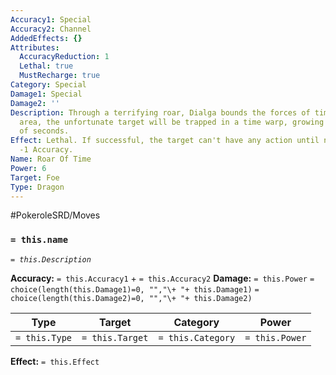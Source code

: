```yaml
---
Accuracy1: Special
Accuracy2: Channel
AddedEffects: {}
Attributes:
  AccuracyReduction: 1
  Lethal: true
  MustRecharge: true
Category: Special
Damage1: Special
Damage2: ''
Description: Through a terrifying roar, Dialga bounds the forces of time on a single
  area, the unfortunate target will be trapped in a time warp, growing old in a matter
  of seconds.
Effect: Lethal. If successful, the target can't have any action until next Round.
  -1 Accuracy.
Name: Roar Of Time
Power: 6
Target: Foe
Type: Dragon
---
```


#PokeroleSRD/Moves

### `= this.name` 
*`= this.Description`*

**Accuracy:** `= this.Accuracy1` + `= this.Accuracy2`
**Damage:** `= this.Power` `= choice(length(this.Damage1)=0, "","\+ "+ this.Damage1)` `= choice(length(this.Damage2)=0, "","\+ "+ this.Damage2)`

| Type          | Target          | Category          | Power          |
| ------------- | --------------- | ----------------  | -------------- |
| `= this.Type` | `= this.Target` | `= this.Category` | `= this.Power` | 

**Effect:** `= this.Effect`